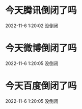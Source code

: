 # 今天腾讯倒闭了吗

2022-11-6 1:20:02 没倒闭

# 今天微博倒闭了吗

2022-11-6 1:20:05 没倒闭

# 今天百度倒闭了吗

2022-11-6 1:20:05 没倒闭

